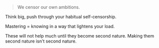 > We censor our own ambitions.

Think big, push through your habitual self-censorship.

Mastering = knowing in a way that lightens your load.

These will not help much until they become second nature. Making them second nature isn't second nature.